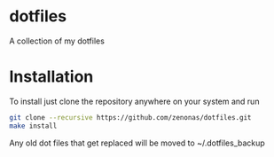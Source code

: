 dotfiles
========

A collection of my dotfiles

Installation
=============

To install just clone the repository anywhere on your system and run
```bash
git clone --recursive https://github.com/zenonas/dotfiles.git
make install
```

Any old dot files that get replaced will be moved to ~/.dotfiles_backup
